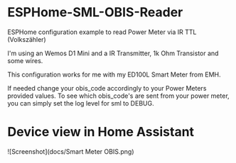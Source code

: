 # ESPHome-SML-OBIS-Reader
ESPHome configuration example to read Power Meter via IR TTL (Volkszähler)

I'm using an Wemos D1 Mini and a IR Transmitter, 1k Ohm Transistor and some wires. 

This configuration works for me with my ED100L Smart Meter from EMH.

If needed change your obis_code accordingly to your Power Meters provided values.
To see which obis_code's are sent from your power meter, you can simply set the log level for sml to DEBUG.


# Device view in Home Assistant
![Screenshot](docs/Smart Meter OBIS.png)
